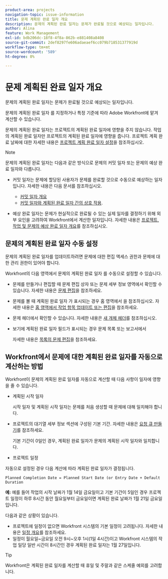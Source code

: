 ```yaml
---
product-area: projects
navigation-topic: issue-information
title: 문제 계획된 완료 일자 개요
description: 문제의 계획된 완료 일자는 문제가 완료될 것으로 예상되는 일자입니다.
author: Alina
feature: Work Management
exl-id: bdb206dc-18f8-4f8a-862b-e881408a8408
source-git-commit: 2def8297fe606adaeaef6cc079b718531377919d
workflow-type: tm+mt
source-wordcount: '589'
ht-degree: 0%

---
```


# 문제 계획된 완료 일자 개요

문제의 계획된 완료 일자는 문제가 완료될 것으로 예상되는 일자입니다.

문제의 계획된 완료 일자 를 지정하거나 특정 기준에 따라 Adobe Workfront에 맡겨 계산할 수 있습니다.

문제의 계획된 완료 일자는 프로젝트의 계획된 완료 일자에 영향을 주지 않습니다. 작업의 계획된 완료 일자만 프로젝트의 계획된 완료 일자에 영향을 줍니다. 프로젝트 계획 완료 날짜에 대한 자세한 내용은 [프로젝트 계획 완료 일자 설정](../../../manage-work/projects/planning-a-project/project-planned-completion-date.md)을 참조하십시오.

>[!NOTE]
>
>문제의 계획된 완료 일자는 다음과 같은 방식으로 문제의 커밋 일자 또는 문제의 예상 완료 일자와 다릅니다.
>
>* 커밋 일자는 문제에 할당된 사용자가 문제를 완료할 것으로 수동으로 예상하는 일자입니다. 자세한 내용은 다음 문서를 참조하십시오.
>
>   * [커밋 일자 개요](../../../manage-work/projects/updating-work-in-a-project/overview-of-commit-dates.md)
>   * [커밋 일자와 계획된 완료 일자 간의 상호 작용](../../../manage-work/projects/updating-work-in-a-project/interactions-between-commit-and-planned-completion-dates.md).
>
>* 예상 완료 일자는 문제가 현실적으로 완료될 수 있는 실제 일자를 결정하기 위해 외부 요인을 고려하여 Workfront에서 계산한 일자입니다. 자세한 내용은 [프로젝트, 작업 및 문제의 예상 완료 일자 개요](../../../manage-work/projects/planning-a-project/project-projected-completion-date.md)를 참조하십시오.
>

## 문제의 계획된 완료 일자 수동 설정

문제의 계획된 완료 일자를 업데이트하려면 문제에 대한 편집 액세스 권한과 문제에 대한 관리 권한이 있어야 합니다.

Workfront의 다음 영역에서 문제의 계획된 완료 일자 를 수동으로 설정할 수 있습니다.

* 문제를 만들거나 편집할 때 문제 편집 상자 또는 문제 세부 정보 영역에서 확인할 수 있습니다. 자세한 내용은 [문제 편집](../../../manage-work/issues/manage-issues/edit-issues.md)을 참조하세요.
* 문제를 볼 때 계획된 완료 일자 가 표시되는 경우 홈 영역에서 을 참조하십시오. 자세한 내용은 [홈 영역에서 작업 항목 업데이트 또는 편집](../../../workfront-basics/using-home/using-the-home-area/update-and-edit-work-item-home.md)을 참조하세요.
* 문제 헤더에서 확인할 수 있습니다. 자세한 내용은 [새 개체 헤더](../../../workfront-basics/the-new-workfront-experience/new-object-headers.md)를 참조하십시오.
* 보기에 계획된 완료 일자 필드가 표시되는 경우 문제 목록 또는 보고서에서

  자세한 내용은 [목록의 문제 편집](../../../manage-work/issues/manage-issues/edit-issues-in-a-list.md)을 참조하세요.

## Workfront에서 문제에 대한 계획된 완료 일자를 자동으로 계산하는 방법

Workfront이 문제의 계획된 완료 일자를 자동으로 계산할 때 다음 사항이 일자에 영향을 줄 수 있습니다.

* 계획된 시작 일자

  시작 일자 및 계획된 시작 일자는 문제를 처음 생성할 때 문제에 대해 일치해야 합니다.

* 프로젝트의 대기열 세부 정보 섹션에 구성된 기본 기간. 자세한 내용은 [요청 큐 만들기](../../../manage-work/requests/create-and-manage-request-queues/create-request-queue.md)를 참조하세요.

  기본 기간이 0일인 경우, 계획된 완료 일자가 문제의 계획된 시작 일자와 일치합니다.

* 프로젝트 일정

자동으로 설정된 경우 다음 계산에 따라 계획된 완료 일자가 결정됩니다.

```
Planned Completion Date = Planned Start Date (or Entry Date + Default Duration
```

**예:** 예를 들어 작업의 시작 날짜가 1월 14일 금요일이고 기본 기간이 5일인 경우 프로젝트 일정이 하루 8시간 동안 월요일부터 금요일이면 계획된 완료 날짜가 1월 21일 금요일입니다.

다음과 같은 상황이 있습니다.

* 프로젝트에 일정이 없으면 Workfront 시스템의 기본 일정이 고려됩니다. 자세한 내용은 [일정 개요](../../../administration-and-setup/set-up-workfront/configure-timesheets-schedules/schedules-overview.md)를 참조하세요.
* 일정이 월요일~금요일 오전 9시~오후 1시(1일 4시간)이고 Workfront 시스템의 작업 일당 일반 시간이 8시간인 경우 계획된 완료 일자는 1월 27일입니다.

>[!TIP]
>
>Workfront은 계획된 완료 일자를 계산할 때 휴일 및 주말과 같은 스케줄 예외를 고려합니다.


